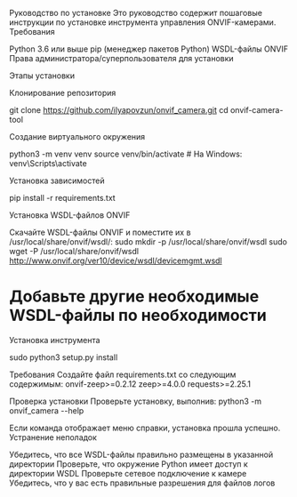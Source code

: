 Руководство по установке
Это руководство содержит пошаговые инструкции по установке инструмента управления ONVIF-камерами.
Требования

Python 3.6 или выше
pip (менеджер пакетов Python)
WSDL-файлы ONVIF
Права администратора/суперпользователя для установки

Этапы установки

Клонирование репозитория

git clone https://github.com/ilyapovzun/onvif_camera.git
cd onvif-camera-tool


Создание виртуального окружения

python3 -m venv venv
source venv/bin/activate  # На Windows: venv\Scripts\activate


Установка зависимостей

pip install -r requirements.txt


Установка WSDL-файлов ONVIF

Скачайте WSDL-файлы ONVIF и поместите их в /usr/local/share/onvif/wsdl/:
sudo mkdir -p /usr/local/share/onvif/wsdl
sudo wget -P /usr/local/share/onvif/wsdl http://www.onvif.org/ver10/device/wsdl/devicemgmt.wsdl
# Добавьте другие необходимые WSDL-файлы по необходимости


Установка инструмента

sudo python3 setup.py install

Требования
Создайте файл requirements.txt со следующим содержимым:
onvif-zeep>=0.2.12
zeep>=4.0.0
requests>=2.25.1

Проверка установки
Проверьте установку, выполнив:
python3 -m onvif_camera --help

Если команда отображает меню справки, установка прошла успешно.
Устранение неполадок

Убедитесь, что все WSDL-файлы правильно размещены в указанной директории
Проверьте, что окружение Python имеет доступ к директории WSDL
Проверьте сетевое подключение к камере
Убедитесь, что у вас есть правильные разрешения для файлов логов
